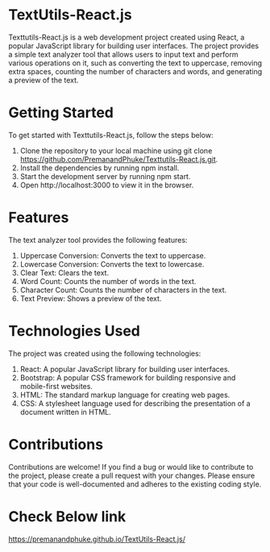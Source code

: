 # TextUtils-React.js
Texttutils-React.js is a web development project created using React, a popular JavaScript library for building user interfaces. The project provides a simple text analyzer tool that allows users to input text and perform various operations on it, such as converting the text to uppercase, removing extra spaces, counting the number of characters and words, and generating a preview of the text.

# Getting Started
To get started with Texttutils-React.js, follow the steps below:

1. Clone the repository to your local machine using git clone https://github.com/PremanandPhuke/Texttutils-React.js.git.
2. Install the dependencies by running npm install.
3. Start the development server by running npm start.
4. Open http://localhost:3000 to view it in the browser.

# Features
The text analyzer tool provides the following features:

1. Uppercase Conversion: Converts the text to uppercase.
2. Lowercase Conversion: Converts the text to lowercase.
3. Clear Text: Clears the text.
4. Word Count: Counts the number of words in the text.
5. Character Count: Counts the number of characters in the text.
6. Text Preview: Shows a preview of the text.

# Technologies Used

The project was created using the following technologies:

1. React: A popular JavaScript library for building user interfaces.
2. Bootstrap: A popular CSS framework for building responsive and mobile-first websites.
3. HTML: The standard markup language for creating web pages.
4. CSS: A stylesheet language used for describing the presentation of a document written in HTML.

# Contributions

Contributions are welcome! If you find a bug or would like to contribute to the project, please create a pull request with your changes. Please ensure that your code is well-documented and adheres to the existing coding style.

# Check Below link
https://premanandphuke.github.io/TextUtils-React.js/
